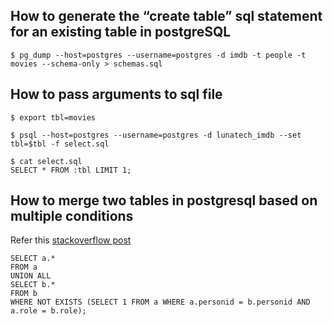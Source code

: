 ## How to generate the “create table” sql statement for an existing table in postgreSQL
```
$ pg_dump --host=postgres --username=postgres -d imdb -t people -t movies --schema-only > schemas.sql
```

## How to pass arguments to sql file
```
$ export tbl=movies

$ psql --host=postgres --username=postgres -d lunatech_imdb --set tbl=$tbl -f select.sql 

$ cat select.sql
SELECT * FROM :tbl LIMIT 1;
```

## How to merge two tables in postgresql based on multiple conditions
Refer this [stackoverflow post](https://stackoverflow.com/questions/68083122/how-to-merge-two-tables-in-postgresql-based-on-multiple-conditions)

```
SELECT a.*
FROM a
UNION ALL
SELECT b.*
FROM b
WHERE NOT EXISTS (SELECT 1 FROM a WHERE a.personid = b.personid AND a.role = b.role);
```

